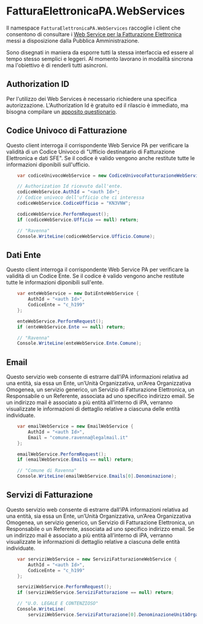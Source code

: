 # FatturaElettronicaPA.WebServices
Il namespace `FatturaElettronicaPA.WebServices` raccoglie i client che
consentono di consultare i [Web Service per la Fatturazione Elettronica][1]
messi a disposizione dalla Pubblica Amministrazione. 

Sono disegnati in maniera da esporre tutti la stessa interfaccia ed essere al
tempo stesso semplici e leggeri. Al momento lavorano in modalità sincrona ma
l'obiettivo è di renderli tutti asincroni.

## Authorization ID
Per l'utilizzo dei Web Services è necessario richiedere una specifica
autorizzazione. L'Authorization Id è gratuito ed il rilascio è immediato, ma
bisogna compilare un [apposito questionario][2]. 

## Codice Univoco di Fatturazione
Questo client interroga il corrispondente Web Service PA per verificare la
validità di un Codice Univoco di "Ufficio destinatario di Fatturazione
Elettronica e dati SFE". Se il codice è valido vengono anche restitute tutte le
informazioni diponibili sull'ufficio.

```cs
    var codiceUnivocoWebService = new CodiceUnivocoFatturazioneWebService()

    // Authorization Id ricevuto dall'ente.
    codiceWebService.AuthId = "<auth Id>";
    // Codice univoco dell'ufficio che ci interessa
    codiceWebService.CodiceUfficio = "KN3VNW";

    codiceWebService.PerformRequest();
    if (codiceWebService.Ufficio == null) return;

    // "Ravenna"
    Console.WriteLine(codiceWebService.Ufficio.Comune);
```

## Dati Ente
Questo client interroga il corrispondente Web Service PA per verificare la
validità di un Codice Ente. Se il codice è valido vengono anche restitute tutte
le informazioni diponibili sull'ente.

```cs
    var enteWebService = new DatiEnteWebService {
    	AuthId = "<auth Id>", 
    	CodiceEnte = "c_h199"
    };

    enteWebService.PerformRequest();
    if (enteWebService.Ente == null) return;

    // "Ravenna"
    Console.WriteLine(enteWebService.Ente.Comune);
```

## Email
Questo servizio web consente di estrarre dall’iPA informazioni relativa ad una entità, sia essa 
un Ente, un’Unità Organizzativa, un’Area Organizzativa Omogenea, un servizio generico, un Servizio 
di Fatturazione Elettronica, un Responsabile o un Referente, associata ad uno specifico indirizzo 
email. Se un indirizzo mail è associato a più entità all’interno di iPA, verranno visualizzate le 
informazioni di dettaglio relative a ciascuna delle entità individuate.

```cs
    var emailWebService = new EmailWebService {
    	AuthId = "<auth Id>", 
    	Email = "comune.ravenna@legalmail.it"
    };

    emailWebService.PerformRequest();
    if (emailWebService.Emails == null) return;

    // "Comune di Ravenna"
    Console.WriteLine(emailWebService.Emails[0].Denominazione);
```

## Servizi di Fatturazione
Questo servizio web consente di estrarre dall’iPA informazioni relativa ad una entità, sia
essa un Ente, un’Unità Organizzativa, un’Area Organizzativa Omogenea, un servizio
generico, un Servizio di Fatturazione Elettronica, un Responsabile o un Referente, associata
ad uno specifico indirizzo email. Se un indirizzo mail è associato a più entità all’interno di
iPA, verranno visualizzate le informazioni di dettaglio relative a ciascuna delle entità
individuate.

```cs
    var serviziWebService = new ServiziFatturazioneWebService {
    	AuthId = "<auth Id>", 
    	CodiceEnte = "c_h199"
    };

    serviziWebService.PerformRequest();
    if (serviziWebService.ServiziFatturazione == null) return;

    // "U.O. LEGALE E CONTENZIOSO"
    Console.WriteLine(
    	serviziWebService.ServiziFatturazione[0].DenominazioneUnitàOrganizzativa);
```


[1]: http://www.indicepa.gov.it/documentale/webservices.php
[2]: http://www.indicepa.gov.it/registr-user-ws/ws-registrazione-start.php
